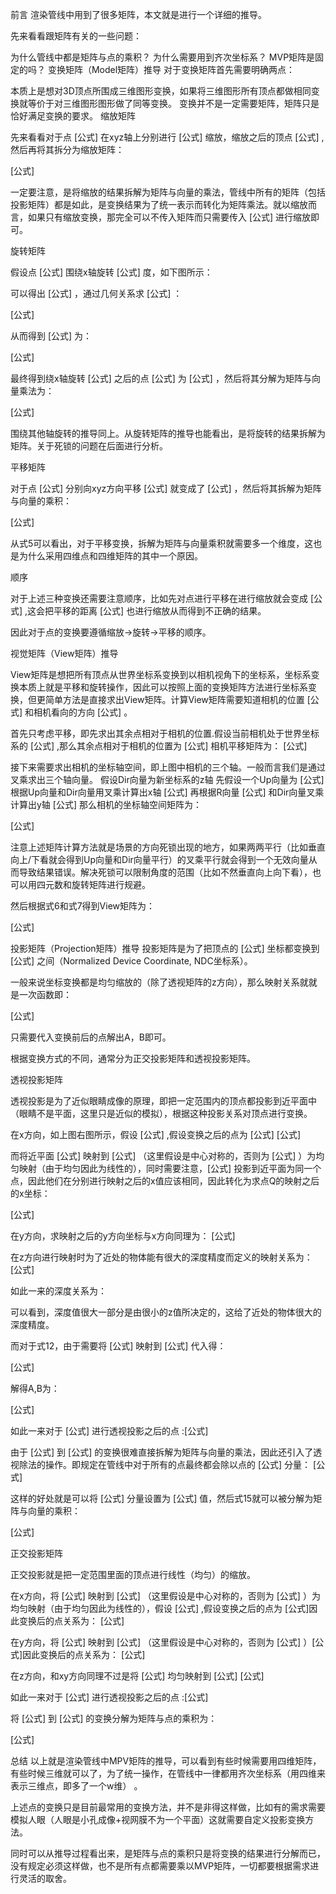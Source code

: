 前言
渲染管线中用到了很多矩阵，本文就是进行一个详细的推导。

先来看看跟矩阵有关的一些问题：

为什么管线中都是矩阵与点的乘积？
为什么需要用到齐次坐标系？
MVP矩阵是固定的吗？
变换矩阵（Model矩阵）推导
对于变换矩阵首先需要明确两点：

本质上是想对3D顶点所围成三维图形变换，如果将三维图形所有顶点都做相同变换就等价于对三维图形图形做了同等变换。
变换并不是一定需要矩阵，矩阵只是恰好满足变换的要求。
缩放矩阵

先来看看对于点 [公式] 在xyz轴上分别进行 [公式] 缩放，缩放之后的顶点 [公式] ,然后再将其拆分为缩放矩阵：

[公式]

一定要注意，是将缩放的结果拆解为矩阵与向量的乘法，管线中所有的矩阵（包括投影矩阵）都是如此，是变换结果为了统一表示而转化为矩阵乘法。就以缩放而言，如果只有缩放变换，那完全可以不传入矩阵而只需要传入 [公式] 进行缩放即可。

旋转矩阵

假设点 [公式] 围绕x轴旋转 [公式] 度，如下图所示：


可以得出 [公式] ，通过几何关系求 [公式] ：

[公式]

从而得到 [公式] 为：

[公式]

最终得到绕x轴旋转 [公式] 之后的点 [公式] 为 [公式] ，然后将其分解为矩阵与向量乘法为：

[公式]

围绕其他轴旋转的推导同上。从旋转矩阵的推导也能看出，是将旋转的结果拆解为矩阵。关于死锁的问题在后面进行分析。

平移矩阵

对于点 [公式] 分别向xyz方向平移 [公式] 就变成了 [公式] ，然后将其拆解为矩阵与向量的乘积：

[公式]

从式5可以看出，对于平移变换，拆解为矩阵与向量乘积就需要多一个维度，这也是为什么采用四维点和四维矩阵的其中一个原因。

顺序

对于上述三种变换还需要注意顺序，比如先对点进行平移在进行缩放就会变成 [公式] ,这会把平移的距离 [公式] 也进行缩放从而得到不正确的结果。

因此对于点的变换要遵循缩放->旋转->平移的顺序。

视觉矩阵（View矩阵）推导

View矩阵是想把所有顶点从世界坐标系变换到以相机视角下的坐标系，坐标系变换本质上就是平移和旋转操作，因此可以按照上面的变换矩阵方法进行坐标系变换，但更简单方法是直接求出View矩阵。计算View矩阵需要知道相机的位置 [公式] 和相机看向的方向 [公式] 。

首先只考虑平移，即先求出其余点相对于相机的位置.假设当前相机处于世界坐标系的 [公式] ,那么其余点相对于相机的位置为 [公式] 相机平移矩阵为：
[公式]

接下来需要求出相机的坐标轴空间，即上图中相机的三个轴。一般而言我们是通过叉乘求出三个轴向量。
假设Dir向量为新坐标系的z轴
先假设一个Up向量为 [公式]
根据Up向量和Dir向量用叉乘计算出x轴 [公式]
再根据R向量 [公式] 和Dir向量叉乘计算出y轴 [公式]
那么相机的坐标轴空间矩阵为：

[公式]

注意上述矩阵计算方法就是场景的方向死锁出现的地方，如果两两平行（比如垂直向上/下看就会得到Up向量和Dir向量平行）的叉乘平行就会得到一个无效向量从而导致结果错误。解决死锁可以限制角度的范围（比如不然垂直向上向下看），也可以用四元数和旋转矩阵进行规避。

然后根据式6和式7得到View矩阵为：

[公式]

投影矩阵（Projection矩阵）推导
投影矩阵是为了把顶点的 [公式] 坐标都变换到 [公式] 之间（Normalized Device Coordinate, NDC坐标系）。

一般来说坐标变换都是均匀缩放的（除了透视矩阵的z方向），那么映射关系就就是一次函数即：

[公式]

只需要代入变换前后的点解出A，B即可。

根据变换方式的不同，通常分为正交投影矩阵和透视投影矩阵。

透视投影矩阵


透视投影是为了近似眼睛成像的原理，即把一定范围内的顶点都投影到近平面中（眼睛不是平面，这里只是近似的模拟），根据这种投影关系对顶点进行变换。


在x方向，如上图右图所示，假设 [公式] ,假设变换之后的点为 [公式]
[公式]

而将近平面 [公式] 映射到 [公式] （这里假设是中心对称的，否则为 [公式] ）为均匀映射（由于均匀因此为线性的），同时需要注意，[公式] 投影到近平面为同一个点，因此他们在分别进行映射之后的x值应该相同，因此转化为求点Q的映射之后的x坐标：

[公式]

在y方向，求映射之后的y方向坐标与x方向同理为：
[公式]

在z方向进行映射时为了近处的物体能有很大的深度精度而定义的映射关系为：
[公式]

如此一来的深度关系为：


可以看到，深度值很大一部分是由很小的z值所决定的，这给了近处的物体很大的深度精度。

而对于式12，由于需要将 [公式] 映射到 [公式] 代入得：

[公式]

解得A,B为：

[公式]

如此一来对于 [公式] 进行透视投影之后的点 :[公式]

由于 [公式] 到 [公式] 的变换很难直接拆解为矩阵与向量的乘法，因此还引入了透视除法的操作。即规定在管线中对于所有的点最终都会除以点的 [公式] 分量： [公式]

这样的好处就是可以将 [公式] 分量设置为 [公式] 值，然后式15就可以被分解为矩阵与向量的乘积：

[公式]

正交投影矩阵


正交投影就是把一定范围里面的顶点进行线性（均匀）的缩放。

在x方向，将 [公式] 映射到 [公式] （这里假设是中心对称的，否则为 [公式] ）为均匀映射（由于均匀因此为线性的），假设 [公式] ,假设变换之后的点为 [公式]因此变换后的点关系为：
[公式]

在y方向，将 [公式] 映射到 [公式] （这里假设是中心对称的，否则为 [公式] ）[公式]因此变换后的点关系为：
[公式]

在z方向，和xy方向同理不过是将 [公式] 均匀映射到 [公式]
[公式]

如此一来对于 [公式] 进行透视投影之后的点 :[公式]

将 [公式] 到 [公式] 的变换分解为矩阵与点的乘积为：

[公式]

总结
以上就是渲染管线中MPV矩阵的推导，可以看到有些时候需要用四维矩阵，有些时候三维就可以了，为了统一操作，在管线中一律都用齐次坐标系（用四维来表示三维点，即多了一个w维） 。

上述点的变换只是目前最常用的变换方法，并不是非得这样做，比如有的需求需要模拟人眼（人眼是小孔成像+视网膜不为一个平面）这就需要自定义投影变换方法。

同时可以从推导过程看出来，是矩阵与点的乘积只是将变换的结果进行分解而已，没有规定必须这样做，也不是所有点都需要乘以MVP矩阵，一切都要根据需求进行灵活的取舍。
